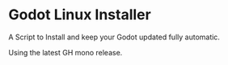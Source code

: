 # Godot Linux Installer

A Script to Install and keep your Godot updated fully automatic.

Using the latest GH mono release.
